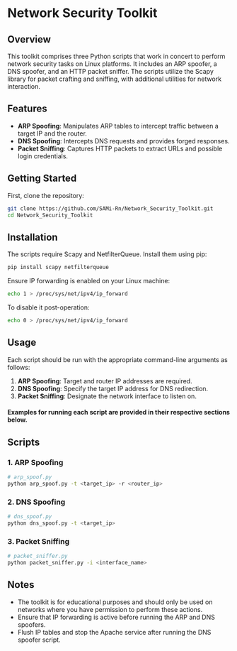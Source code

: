 # Network Security Toolkit

## Overview

This toolkit comprises three Python scripts that work in concert to perform network security tasks on Linux platforms. It includes an ARP spoofer, a DNS spoofer, and an HTTP packet sniffer. The scripts utilize the Scapy library for packet crafting and sniffing, with additional utilities for network interaction.

## Features

- **ARP Spoofing**: Manipulates ARP tables to intercept traffic between a target IP and the router.
- **DNS Spoofing**: Intercepts DNS requests and provides forged responses.
- **Packet Sniffing**: Captures HTTP packets to extract URLs and possible login credentials.

## Getting Started

First, clone the repository:

```sh
git clone https://github.com/SAMi-Rn/Network_Security_Toolkit.git
cd Network_Security_Toolkit
```
## Installation
The scripts require Scapy and NetfilterQueue. Install them using pip:
```sh
pip install scapy netfilterqueue
```
Ensure IP forwarding is enabled on your Linux machine:
```sh
echo 1 > /proc/sys/net/ipv4/ip_forward
```
To disable it post-operation:
```sh
echo 0 > /proc/sys/net/ipv4/ip_forward
```
## Usage
Each script should be run with the appropriate command-line arguments as follows:

1. **ARP Spoofing**: Target and router IP addresses are required.
2. **DNS Spoofing**: Specify the target IP address for DNS redirection.
3. **Packet Sniffing**: Designate the network interface to listen on.

#### Examples for running each script are provided in their respective sections below.
## Scripts
### 1. ARP Spoofing
```sh
# arp_spoof.py
python arp_spoof.py -t <target_ip> -r <router_ip>
```
### 2. DNS Spoofing
```sh
# dns_spoof.py
python dns_spoof.py -t <target_ip>
```
### 3. Packet Sniffing
```sh
# packet_sniffer.py
python packet_sniffer.py -i <interface_name>
```
## Notes
- The toolkit is for educational purposes and should only be used on networks where you have permission to perform these actions.
- Ensure that IP forwarding is active before running the ARP and DNS spoofers.
- Flush IP tables and stop the Apache service after running the DNS spoofer script.
